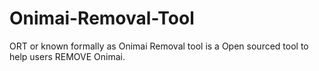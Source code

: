 # Onimai-Removal-Tool
ORT or known formally as Onimai Removal tool is a Open sourced tool to help users REMOVE Onimai.
